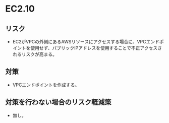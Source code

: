 # EC2.10

## リスク

- EC2がVPCの外側にあるAWSリソースにアクセスする場合に、VPCエンドポイントを使用せず、パブリックIPアドレスを使用することで不正アクセスされるリスクが高まる。

## 対策

- VPCエンドポイントを作成する。

## 対策を行わない場合のリスク軽減策

- 無し。
